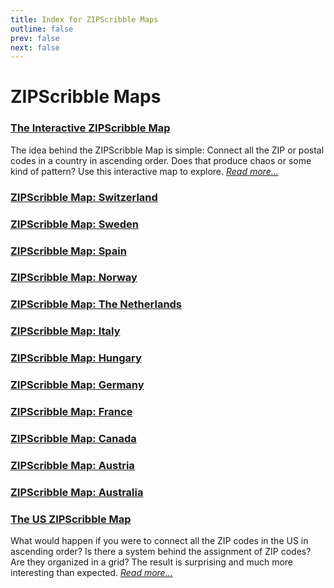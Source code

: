 ```yaml
---
title: Index for ZIPScribble Maps
outline: false
prev: false
next: false
---
```


# ZIPScribble Maps

### <a href="/zipscribble-maps/interactive-zipscribble-map">The Interactive ZIPScribble Map</a>
The idea behind the ZIPScribble Map is simple: Connect all the ZIP or postal codes in a country in ascending order. Does that produce chaos or some kind of pattern? Use this interactive map to explore. _<a href="/zipscribble-maps/interactive-zipscribble-map">Read more…</a>_

### <a href="/zipscribble-maps/switzerland">ZIPScribble Map: Switzerland</a>
### <a href="/zipscribble-maps/sweden">ZIPScribble Map: Sweden</a>
### <a href="/zipscribble-maps/spain">ZIPScribble Map: Spain</a>
### <a href="/zipscribble-maps/norway">ZIPScribble Map: Norway</a>
### <a href="/zipscribble-maps/netherlands">ZIPScribble Map: The Netherlands</a>
### <a href="/zipscribble-maps/italy">ZIPScribble Map: Italy</a>
### <a href="/zipscribble-maps/hungary">ZIPScribble Map: Hungary</a>
### <a href="/zipscribble-maps/germany">ZIPScribble Map: Germany</a>
### <a href="/zipscribble-maps/france">ZIPScribble Map: France</a>
### <a href="/zipscribble-maps/canada">ZIPScribble Map: Canada</a>
### <a href="/zipscribble-maps/austria">ZIPScribble Map: Austria</a>
### <a href="/zipscribble-maps/australia">ZIPScribble Map: Australia</a>
### <a href="/zipscribble-maps/united-states">The US ZIPScribble Map</a>
What would happen if you were to connect all the ZIP codes in the US in ascending order? Is there a system behind the assignment of ZIP codes? Are they organized in a grid? The result is surprising and much more interesting than expected. _<a href="/zipscribble-maps/united-states">Read more…</a>_

